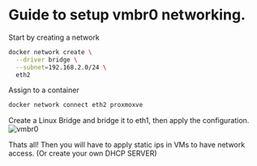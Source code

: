 # Guide to setup vmbr0 networking.


Start by creating a network

```bash
docker network create \
  --driver bridge \
  --subnet=192.168.2.0/24 \
  eth2
```

Assign to a container

```bash
docker network connect eth2 proxmoxve
```

Create a Linux Bridge and bridge it to eth1, then apply the configuration.
![vmbr0](./image.png)


Thats all! Then you will have to apply static ips in VMs to have network access. (Or create your own DHCP SERVER)
